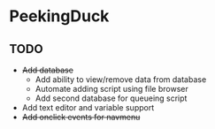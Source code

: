 # PeekingDuck

## TODO
- ~~Add database~~
  - Add ability to view/remove data from database
  - Automate adding script using file browser
  - Add second database for queueing script
- Add text editor and variable support
- ~~Add onclick events for navmenu~~ 
